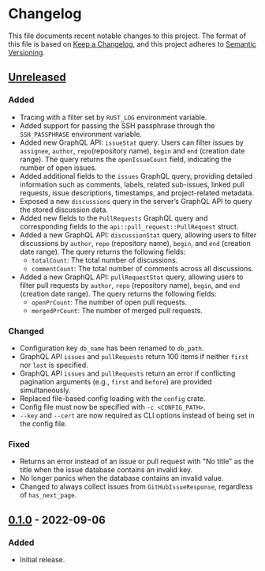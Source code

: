 # Changelog

This file documents recent notable changes to this project. The format of this
file is based on [Keep a Changelog](https://keepachangelog.com/en/1.0.0/), and
this project adheres to [Semantic Versioning](https://semver.org/spec/v2.0.0.html).

## [Unreleased]

### Added

- Tracing with a filter set by `RUST_LOG` environment variable.
- Added support for passing the SSH passphrase through the `SSH_PASSPHRASE`
  environment variable.
- Added new GraphQL API: `issueStat` query. Users can filter issues by
  `assignee`, `author`, `repo`(repository name), `begin` and `end` (creation
  date range). The query returns the `openIssueCount` field, indicating the
  number of open issues.
- Added additional fields to the `issues` GraphQL query, providing detailed
  information such as comments, labels, related sub-issues, linked pull
  requests, issue descriptions, timestamps, and project-related metadata.
- Exposed a new `discussions` query in the server’s GraphQL API to query the
  stored discussion data.
- Added new fields to the `PullRequests` GraphQL query and corresponding fields
  to the `api::pull_request::PullRequest` struct.
- Added a new GraphQL API: `discussionStat` query, allowing users to filter
  discussions by `author`, `repo` (repository name), `begin`, and `end`
  (creation date range). The query returns the following fields:
  - `totalCount`: The total number of discussions.
  - `commentCount`: The total number of comments across all discussions.
- Added a new GraphQL API: `pullRequestStat` query, allowing users to filter
  pull requests by `author`, `repo` (repository name), `begin`, and `end`
  (creation date range). The query returns the following fields:
  - `openPrCount`: The number of open pull requests.
  - `mergedPrCount`: The number of merged pull requests.

### Changed

- Configuration key `db_name` has been renamed to `db_path`.
- GraphQL API `issues` and `pullRequests` return 100 items if neither `first`
  nor `last` is specified.
- GraphQL API `issues` and `pullRequests` return an error if conflicting
  pagination arguments (e.g., `first` and `before`) are provided simultaneously.
- Replaced file-based config loading with the `config` crate.
- Config file must now be specified with `-c <CONFIG_PATH>`.
- `--key` and `--cert` are now required as CLI options instead of being set in
  the config file.

### Fixed

- Returns an error instead of an issue or pull request with "No title" as the
  title when the issue database contains an invalid key.
- No longer panics when the database contains an invalid value.
- Changed to always collect issues from `GitHubIssueResponse`, regardless of `has_next_page`.

## [0.1.0] - 2022-09-06

### Added

- Initial release.

[Unreleased]: https://github.com/aicers/github-dashboard-server/compare/0.1.0...main
[0.1.0]: https://github.com/aicers/github-dashboard-server/tree/0.1.0
